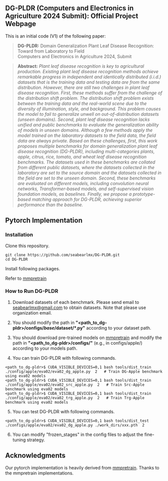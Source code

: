 ## DG-PLDR (Computers and Electronics in Agriculture 2024 Submit): Official Project Webpage
This is an initial code (V1) of the following paper:
> **DG-PLDR:** Domain Generalization Plant Leaf Disease Recognition: Toward from Laboratory to Field<br>
> Computers and Electronics in Agriculture 2024, Submit<br>

> **Abstract:** 
*Plant leaf disease recognition is key to agricultural production. Existing plant leaf disease recognition methods achieve remarkable progress in independent and identically distributed (i.i.d.) datasets that is the training data and testing data are from the same distribution. However, there are still two challenges in plant leaf disease recognition. First, these methods suffer from the challenge of the distribution shift problem. The distribution shift problem exists between the training data and the real-world scene due to the diversity of illumination, style, and background. This problem causes the model to fail to generalize unwell on out-of-distribution datasets (unseen domains). Second, plant leaf disease recognition lacks unified and public benchmarks to evaluate the generalization ability of models in unseen domains. Although a few methods apply the model trained on the laboratory datasets to the field data, the field data are always private. Based on these challenges, first, this work proposes multiple benchmarks for domain generalization plant leaf disease recognition (DG-PLDR), including multi-categories plants, apple, citrus, rice, tomato, and wheat leaf disease recognition benchmarks. The datasets used in these benchmarks are collated from different public datasets, where the datasets collected in the laboratory are set to the source domain and the datasets collected in the field are set to the unseen domain. Second, these benchmarks are evaluated on different models, including convolution neural networks, Transformer-based models, and self-supervised vision foundation models, as baselines. Finally, we propose a prototype-based matching approach for DG-PLDR, achieving superior performance than the baseline.*<br>

## Pytorch Implementation
### Installation
Clone this repository.
```
git clone https://github.com/seabearlmx/DG-PLDR.git
cd DG-PLDR
```
Install following packages.

Refer to [mmpretrain](https://github.com/open-mmlab/mmpretrain)

### How to Run DG-PLDR
1. Download datasets of each benchmark. Please send email to seabearlmx@gmail.com to obtain datasets. Note that please use organization email.

2. You should modify the path in **"<path_to_dg-pldr>/configs/_base_/dataset/*.py"** according to your dataset path.

3. You should download pre-trained models on [mmpretrain](https://github.com/open-mmlab/mmpretrain) and modify the path in **"<path_to_dg-pldr>/configs/"** (e.g., in configs/apple/) according to your models path.

4. You can train DG-PLDR with following commands.
```
<path_to_dg-pldr>$ CUDA_VISIBLE_DEVICES=0,1 bash tools/dist_train ./config/apple/eva02/eva02_dg_apple.py  2   # Train DG-Apple benchmark using eva02 models
<path_to_dg-pldr>$ CUDA_VISIBLE_DEVICES=0,1 bash tools/dist_train ./config/apple/eva02/eva02_src_apple.py  2   # Train Src-Apple benchmark using eva02 models
<path_to_dg-pldr>$ CUDA_VISIBLE_DEVICES=0,1 bash tools/dist_train ./config/apple/eva02/eva02_trg_apple.py  2   # Train Trg-Apple benchmark using eva02 models
```

5. You can test DG-PLDR with following commands.
```
<path_to_dg-pldr>$ CUDA_VISIBLE_DEVICES=0,1 bash tools/dist_test ./configs/apple/eva02/eva02_dg_apple.py ./work_dirs/xxx.pth  2
```

6. You can modify "frozen_stages" in the config files to adjust the fine-tuning strategy.

## Acknowledgments
Our pytorch implementation is heavily derived from [mmpretrain](https://github.com/open-mmlab/mmpretrain).
Thanks to the mmpretrain implementations.
